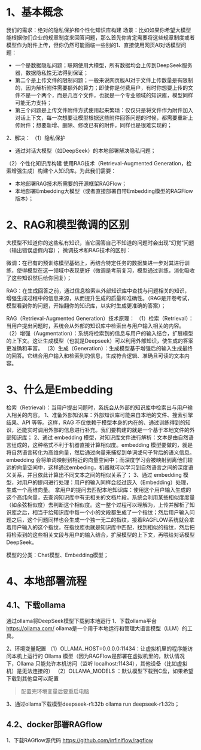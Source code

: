 
# 1、基本概念
我们的需求：绝对的隐私保护和个性化知识库构建
场景：比如如果你希望大模型能根据你们企业的规章制度来回答问题，那么首先你肯定需要将这些规章制度或者模型作为附件上传，但你仍然可能面临一些别的1、直接使用网页AI对话模型问题：
- 一个是数据隐私问题；联网使用大模型，所有数据均会上传到DeepSeek服务器，数据隐私性无法得到保证；
- 第二个是上传文件的限制问题；一般来说网页版AI对于文件上传数量是有限制的，因为解析附件需要额外的算力；即使你是付费用户，有时你想要上传的文件不是一个两个，而是几百个文件，也就是一个专业领域的知识库，模型同样可能无力支持；
- 第三个问题是上传文件附件方式使用起来繁琐：仅仅只是将文件作为附件加入对话上下文，每一次想要让模型根据这些附件回答问题的时候，都需要重新上传附件；想要新增、删除、修改已有的附件，同样也是很难实现的；

2、解决：
（1）隐私保护
- 通过对话大模型（如DeepSeek）的本地部署解决隐私问题；

（2）个性化知识库构建
使用RAG技术（Retrieval-Augmented Generation，检索增强生成）构建个人知识库。为此我们需要：
- 本地部署RAG技术所需要的开源框架RAGFlow；
- 本地部署Embedding大模型（或者直接部署自带Embedding模型的RAGFlow版本）；

# 2、RAG和模型微调的区别

大模型不知道你的这些私有知识，当它回答自己不知道的问题时会出现“幻觉”问题（输出错误虚假内容）；
微调技术和RAG技术的区别：

微调：在已有的预训练模型基础上，再结合特定任务的数据集进一步对其进行训练，使得模型在这一领域中表现更好（微调是考前复习，模型通过训练，消化吸收了这些知识然后给你回复）；

RAG：在生成回答之前，通过信息检索从外部知识库中查找与问题相关的知识，增强生成过程中的信息来源，从而提升生成的质量和准确性。（RAG是开卷考试，模型看到你的问题，开始翻你的知识库，以实时生成更准确的答案）；

RAG（Retrieval-Augmented Generation）技术原理：
（1）检索（Retrieval）：当用户提出问题时，系统会从外部的知识库中检索出与用户输入相关的内容。
（2）增强（Augmentation）：系统将检索到的信息与用户的输入结合，扩展模型的上下文。这让生成模型（也就是Deepseek）可以利用外部知识，使生成的答案更准确和丰富。
（3）生成（Generation）：生成模型基于增强后的输入生成最终的回答。它结合用户输入和检索到的信息，生成符合逻辑、准确且可读的文本内容。

# 3、什么是Embedding

检索（Retrieval）：当用户提出问题时，系统会从外部的知识库中检索出与用户输入相关的内容。
1、准备外部知识库：外部知识库可能来自本地的文件、搜索引擎结果、API 等等。这样，RAG 不仅依赖于模型本身的内在的、通过训练得到的知识，还能实时调用外部的信息进行补充。我们要构建的就是一个基于本地文件的外部知识库；
2、通过 embedding 模型，对知识库文件进行解析：文本是由自然语言组成的，这种格式不利于机器直接计算相似度。embedding 模型要做的，就是将自然语言转化为高维向量，然后通过向量来捕捉到单词或句子背后的语义信息。embedding 会将单词映射到相近的向量空间中；而深度学习会被映射到离他们较远的向量空间中，这样通过embeding，机器就可以学习到自然语言之间的深度语义关系，并且依此计算出不同文本之间的相似关系了；
3、通过 embedding 模型，对用户的提问进行处理：用户的输入同样会经过嵌入（Embedding）处理，生成一个高维向量。
拿用户的提问去匹配本地知识库：使用这个用户输入生成的这个高纬向量，去查询知识库中有无相关的文档片段。系统会利用某些相似度度量（如余弦相似度）去判断这个相似度。这一整个过程可以理解为，上传并解析了知识库之后，相当于给知识库中每一个小的文段都生成了一个指纹；然后用户输入问题之后，这个问题同样也会生成一个独一无二的指纹，接着RAGFLOW系统就会拿着用户输入的这个指纹，在指纹库也就是知识库中匹配，找到相似的指纹，然后把将检索到的这些相关文段与用户的输入结合，扩展模型的上下文，再喂给对话模型DeepSeek。

模型的分类：Chat模型、Embedding模型；

# 4、本地部署流程

## 4.1、下载ollama

通过ollama将DeepSeek模型下载到本地运行
 1、下载ollama平台
 https://ollama.com/
 ollama是一个用于本地运行和管理大语言模型（LLM）的工具。

2、环境变量配置
（1）OLLAMA_HOST=0.0.0.0:11434：让虚拟机里的程序能访问本机上运行的 Ollama 模型（因为RAGFlow是部署在虚拟机里的，默认情况下，Ollama 只能允许本机访问（监听 localhost:11434），其他设备（比如虚拟机）是无法连接的）
（2）OLLAMA_MODELS ：默认模型下载到C盘，如果希望下载到其他盘可以配置

>配置完环境变量后要重启电脑

3、通过ollama下载模型deepseek-r1:32b
ollama run deepseek-r1:32b；


## 4.2、docker部署RAGflow

1、下载RAGflow源代码
https://github.com/infiniflow/ragflow


